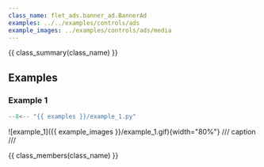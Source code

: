 ```yaml
---
class_name: flet_ads.banner_ad.BannerAd
examples: ../../examples/controls/ads
example_images: ../examples/controls/ads/media
---
```


{{ class_summary(class_name) }}

## Examples

### Example 1

```python title="example_1.py"
--8<-- "{{ examples }}/example_1.py"
```

![example_1]({{ example_images }}/example_1.gif){width="80%"}
/// caption
///

{{ class_members(class_name) }}
